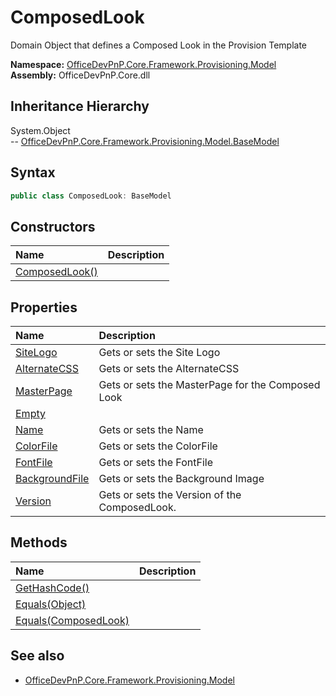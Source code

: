 # ComposedLook
Domain Object that defines a Composed Look in the Provision Template  

**Namespace:** [OfficeDevPnP.Core.Framework.Provisioning.Model](OfficeDevPnP.Core.Framework.Provisioning.Model.md)  
**Assembly:** OfficeDevPnP.Core.dll  
## Inheritance Hierarchy
System.Object  
-- [OfficeDevPnP.Core.Framework.Provisioning.Model.BaseModel](OfficeDevPnP.Core.Framework.Provisioning.Model.BaseModel.md)
## Syntax
```C#
public class ComposedLook: BaseModel
```
## Constructors
|**Name**|**Description**|
|:-----|:-----|
| [ComposedLook()](OfficeDevPnP.Core.Framework.Provisioning.Model.ComposedLook.Constructor1details.md) | 
## Properties
|**Name**|**Description**|
|:-----|:-----|
| [SiteLogo](OfficeDevPnP.Core.Framework.Provisioning.Model.ComposedLook.SiteLogo.md) | Gets or sets the Site Logo
| [AlternateCSS](OfficeDevPnP.Core.Framework.Provisioning.Model.ComposedLook.AlternateCSS.md) | Gets or sets the AlternateCSS
| [MasterPage](OfficeDevPnP.Core.Framework.Provisioning.Model.ComposedLook.MasterPage.md) | Gets or sets the MasterPage for the Composed Look
| [Empty](OfficeDevPnP.Core.Framework.Provisioning.Model.ComposedLook.Empty.md) | 
| [Name](OfficeDevPnP.Core.Framework.Provisioning.Model.ComposedLook.Name.md) | Gets or sets the Name
| [ColorFile](OfficeDevPnP.Core.Framework.Provisioning.Model.ComposedLook.ColorFile.md) | Gets or sets the ColorFile
| [FontFile](OfficeDevPnP.Core.Framework.Provisioning.Model.ComposedLook.FontFile.md) | Gets or sets the FontFile
| [BackgroundFile](OfficeDevPnP.Core.Framework.Provisioning.Model.ComposedLook.BackgroundFile.md) | Gets or sets the Background Image
| [Version](OfficeDevPnP.Core.Framework.Provisioning.Model.ComposedLook.Version.md) | Gets or sets the Version of the ComposedLook.
## Methods
|**Name**|**Description**|
|:-----|:-----|
| [GetHashCode()](OfficeDevPnP.Core.Framework.Provisioning.Model.ComposedLook.GetHashCode.md) | 
| [Equals(Object)](OfficeDevPnP.Core.Framework.Provisioning.Model.ComposedLook.EqualsObject.md) | 
| [Equals(ComposedLook)](OfficeDevPnP.Core.Framework.Provisioning.Model.ComposedLook.EqualsComposedLook.md) | 
## See also
- [OfficeDevPnP.Core.Framework.Provisioning.Model](OfficeDevPnP.Core.Framework.Provisioning.Model.md)
